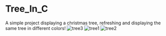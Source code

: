# Tree_In_C
A simple project displaying a christmas tree, refreshing and displaying the same tree in different colors!
![tree3](https://user-images.githubusercontent.com/101247386/213912360-6d2094a4-2839-4c72-ba12-fdaf0826a2b1.png)
![tree1](https://user-images.githubusercontent.com/101247386/213912361-881d89a8-dcc6-4f75-91e0-a19de4e3bbf7.png)
![tree2](https://user-images.githubusercontent.com/101247386/213912363-b65f87de-f5e7-479c-b92b-92538c7e9390.png)

